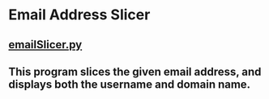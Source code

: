 # Email Address Slicer

## [emailSlicer.py](https://github.com/Mannuel25/Mini-Python-Projects/blob/master/email_slicer/emailSlicer.py)

## This program slices the given email address, and displays both the username and domain name.